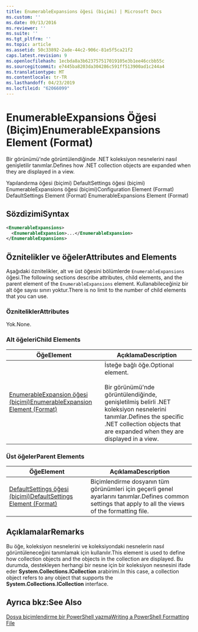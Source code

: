 ```yaml
---
title: EnumerableExpansions öğesi (biçimi) | Microsoft Docs
ms.custom: ''
ms.date: 09/13/2016
ms.reviewer: ''
ms.suite: ''
ms.tgt_pltfrm: ''
ms.topic: article
ms.assetid: 50c33892-2ade-44c2-906c-81e5f5ca21f2
caps.latest.revision: 9
ms.openlocfilehash: 1ecbda8a3b623757517019105e3b1ee46ccbb55c
ms.sourcegitcommit: e7445ba8203da304286c591ff513900ad1c244a4
ms.translationtype: MT
ms.contentlocale: tr-TR
ms.lasthandoff: 04/23/2019
ms.locfileid: "62066099"
---
```

# <a name="enumerableexpansions-element-format"></a><span data-ttu-id="6fb9c-102">EnumerableExpansions Öğesi (Biçim)</span><span class="sxs-lookup"><span data-stu-id="6fb9c-102">EnumerableExpansions Element (Format)</span></span>

<span data-ttu-id="6fb9c-103">Bir görünümü'nde görüntülendiğinde .NET koleksiyon nesnelerini nasıl genişletilir tanımlar.</span><span class="sxs-lookup"><span data-stu-id="6fb9c-103">Defines how .NET collection objects are expanded when they are displayed in a view.</span></span>

<span data-ttu-id="6fb9c-104">Yapılandırma öğesi (biçimi) DefaultSettings öğesi (biçimi) EnumerableExpansions öğesi (biçimi)</span><span class="sxs-lookup"><span data-stu-id="6fb9c-104">Configuration Element (Format) DefaultSettings Element (Format) EnumerableExpansions Element (Format)</span></span>

## <a name="syntax"></a><span data-ttu-id="6fb9c-105">Sözdizimi</span><span class="sxs-lookup"><span data-stu-id="6fb9c-105">Syntax</span></span>

```xml
<EnumerableExpansions>
  <EnumerableExpansion>...</EnumerableExpansion>
</EnumerableExpansions>
```

## <a name="attributes-and-elements"></a><span data-ttu-id="6fb9c-106">Öznitelikler ve öğeler</span><span class="sxs-lookup"><span data-stu-id="6fb9c-106">Attributes and Elements</span></span>

<span data-ttu-id="6fb9c-107">Aşağıdaki öznitelikler, alt ve üst öğesini bölümlerde `EnumerableExpansions` öğesi.</span><span class="sxs-lookup"><span data-stu-id="6fb9c-107">The following sections describe attributes, child elements, and the parent element of the `EnumerableExpansions` element.</span></span> <span data-ttu-id="6fb9c-108">Kullanabileceğiniz bir alt öğe sayısı sınırı yoktur.</span><span class="sxs-lookup"><span data-stu-id="6fb9c-108">There is no limit to the number of child elements that you can use.</span></span>

### <a name="attributes"></a><span data-ttu-id="6fb9c-109">Öznitelikler</span><span class="sxs-lookup"><span data-stu-id="6fb9c-109">Attributes</span></span>

<span data-ttu-id="6fb9c-110">Yok.</span><span class="sxs-lookup"><span data-stu-id="6fb9c-110">None.</span></span>

### <a name="child-elements"></a><span data-ttu-id="6fb9c-111">Alt öğeleri</span><span class="sxs-lookup"><span data-stu-id="6fb9c-111">Child Elements</span></span>

|<span data-ttu-id="6fb9c-112">Öğe</span><span class="sxs-lookup"><span data-stu-id="6fb9c-112">Element</span></span>|<span data-ttu-id="6fb9c-113">Açıklama</span><span class="sxs-lookup"><span data-stu-id="6fb9c-113">Description</span></span>|
|-------------|-----------------|
|[<span data-ttu-id="6fb9c-114">EnumerableExpansion öğesi (biçimi)</span><span class="sxs-lookup"><span data-stu-id="6fb9c-114">EnumerableExpansion Element (Format)</span></span>](./enumerableexpansion-element-format.md)|<span data-ttu-id="6fb9c-115">İsteğe bağlı öğe.</span><span class="sxs-lookup"><span data-stu-id="6fb9c-115">Optional element.</span></span><br /><br /> <span data-ttu-id="6fb9c-116">Bir görünümü'nde görüntülendiğinde, genişletilmiş belirli .NET koleksiyon nesnelerini tanımlar.</span><span class="sxs-lookup"><span data-stu-id="6fb9c-116">Defines the specific .NET collection objects that are expanded when they are displayed in a view.</span></span>|

### <a name="parent-elements"></a><span data-ttu-id="6fb9c-117">Üst öğeler</span><span class="sxs-lookup"><span data-stu-id="6fb9c-117">Parent Elements</span></span>

|<span data-ttu-id="6fb9c-118">Öğe</span><span class="sxs-lookup"><span data-stu-id="6fb9c-118">Element</span></span>|<span data-ttu-id="6fb9c-119">Açıklama</span><span class="sxs-lookup"><span data-stu-id="6fb9c-119">Description</span></span>|
|-------------|-----------------|
|[<span data-ttu-id="6fb9c-120">DefaultSettings öğesi (biçimi)</span><span class="sxs-lookup"><span data-stu-id="6fb9c-120">DefaultSettings Element (Format)</span></span>](./defaultsettings-element-format.md)|<span data-ttu-id="6fb9c-121">Biçimlendirme dosyanın tüm görünümleri için geçerli genel ayarlarını tanımlar.</span><span class="sxs-lookup"><span data-stu-id="6fb9c-121">Defines common settings that apply to all the views of the formatting file.</span></span>|

## <a name="remarks"></a><span data-ttu-id="6fb9c-122">Açıklamalar</span><span class="sxs-lookup"><span data-stu-id="6fb9c-122">Remarks</span></span>

<span data-ttu-id="6fb9c-123">Bu öğe, koleksiyon nesnelerini ve koleksiyondaki nesnelerin nasıl görüntüleneceğini tanımlamak için kullanılır.</span><span class="sxs-lookup"><span data-stu-id="6fb9c-123">This element is used to define how collection objects and the objects in the collection are displayed.</span></span> <span data-ttu-id="6fb9c-124">Bu durumda, destekleyen herhangi bir nesne için bir koleksiyon nesnesini ifade eder **System.Collections.ICollection** arabirimi.</span><span class="sxs-lookup"><span data-stu-id="6fb9c-124">In this case, a collection object refers to any object that supports the  **System.Collections.ICollection** interface.</span></span>

## <a name="see-also"></a><span data-ttu-id="6fb9c-125">Ayrıca bkz:</span><span class="sxs-lookup"><span data-stu-id="6fb9c-125">See Also</span></span>

[<span data-ttu-id="6fb9c-126">Dosya biçimlendirme bir PowerShell yazma</span><span class="sxs-lookup"><span data-stu-id="6fb9c-126">Writing a PowerShell Formatting File</span></span>](./writing-a-powershell-formatting-file.md)
